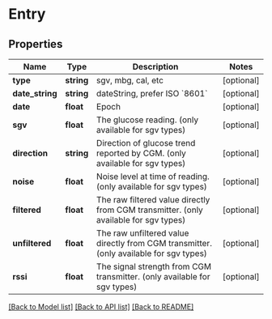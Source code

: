 # Entry

## Properties
Name | Type | Description | Notes
------------ | ------------- | ------------- | -------------
**type** | **string** | sgv, mbg, cal, etc | [optional] 
**date_string** | **string** | dateString, prefer ISO &#x60;8601&#x60; | [optional] 
**date** | **float** | Epoch | [optional] 
**sgv** | **float** | The glucose reading. (only available for sgv types) | [optional] 
**direction** | **string** | Direction of glucose trend reported by CGM. (only available for sgv types) | [optional] 
**noise** | **float** | Noise level at time of reading. (only available for sgv types) | [optional] 
**filtered** | **float** | The raw filtered value directly from CGM transmitter. (only available for sgv types) | [optional] 
**unfiltered** | **float** | The raw unfiltered value directly from CGM transmitter. (only available for sgv types) | [optional] 
**rssi** | **float** | The signal strength from CGM transmitter. (only available for sgv types) | [optional] 

[[Back to Model list]](../README.md#documentation-for-models) [[Back to API list]](../README.md#documentation-for-api-endpoints) [[Back to README]](../README.md)


